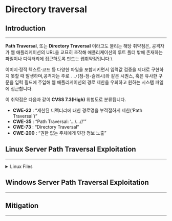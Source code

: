 # Directory traversal

## Introduction

***

**Path Traversal**, 또는  **Directory Traversal** 이라고도 불리는 해당 취약점은, 공격자가 웹 애플리케이션의 URL을 교묘히 조작해 애플리케이션의 루트 폴더 밖에 존재하는 파일이나 디렉터리에 접근하도록 만드는 웹취약점입니다.\


이미지·정적 텍스트·코드 등 다양한 파일을 포함시키면서 입력값 검증을 제대로 구현하지 못할 때 발생하며,공격자는 주로 `../`(점-점-슬래시)와 같은 시퀀스, 혹은 유사한 구문을 입력 필드에 주입해 웹 애플리케이션의 경로 제한을 우회하고 원하는 시스템 파일에 접근합니다.

이 취약점은 다음과 같이 **CVSS 7.3(High)** 위험도로 분류됩니다.

* **CWE-22** : “제한된 디렉터리에 대한 경로명을 부적절하게 제한(‘Path Traversal’)”
* **CWE-35** : “Path Traversal: ‘…/…//’”
* **CWE-73** : “Directory Traversal”
* **CWE-200** : “권한 없는 주체에게 민감 정보 노출”





## Linux Server Path Traversal Exploitation

***

<details>

<summary>Linux Files</summary>

*   Operating System and Informations

    ```
    /etc/issue
    /etc/group
    /etc/hosts
    /etc/motd
    ```



-   Processes

    ```
    /proc/[0-9]*/fd/[0-9]*   # first number is the PID, second is the filedescriptor
    /proc/self/environ
    /proc/version
    /proc/cmdline
    /proc/sched_debug
    /proc/mounts
    ```



*   Network

    ```
    /proc/net/arp
    /proc/net/route
    /proc/net/tcp
    /proc/net/udp
    ```



-   Current Path

    ```
    /proc/self/cwd/index.php
    /proc/self/cwd/main.py
    ```



*   Indexing

    ```
    /var/lib/mlocate/mlocate.db
    /var/lib/plocate/plocate.db
    /var/lib/mlocate.db
    ```



-   Credentials and history

    ```
    /etc/passwd
    /etc/shadow
    /home/$USER/.bash_history
    /home/$USER/.ssh/id_rsa
    /etc/mysql/my.cnf
    ```


-   Kubernetes

    ```
    /run/secrets/kubernetes.io/serviceaccount/token
    /run/secrets/kubernetes.io/serviceaccount/namespace
    /run/secrets/kubernetes.io/serviceaccount/certificate
    /var/run/secrets/kubernetes.io/serviceaccount
    ```

</details>





## Windows Server Path Traversal Exploitation

***





## Mitigation&#x20;

***
